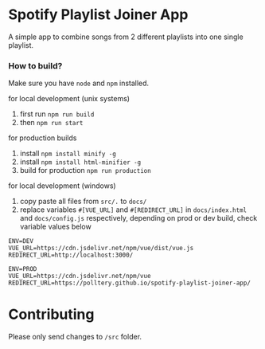 # Spotify Playlist Joiner App

A simple app to combine songs from 2 different playlists into one single playlist.

### How to build?

Make sure you have `node` and `npm` installed.

for local development (unix systems)
1. first run `npm run build`
2. then `npm run start`

for production builds
1. install `npm install minify -g`
2. install `npm install html-minifier -g`
3. build for production `npm run production`

for local development (windows)
1. copy paste all files from `src/.` to `docs/`
2. replace variables `#[VUE_URL]` and `#[REDIRECT_URL]` in `docs/index.html` and `docs/config.js` respectively, depending on prod or dev build, check variable values below
```
ENV=DEV
VUE_URL=https://cdn.jsdelivr.net/npm/vue/dist/vue.js
REDIRECT_URL=http://localhost:3000/

ENV=PROD
VUE_URL=https://cdn.jsdelivr.net/npm/vue
REDIRECT_URL=https://polltery.github.io/spotify-playlist-joiner-app/
```
# Contributing

Please only send changes to `/src` folder.